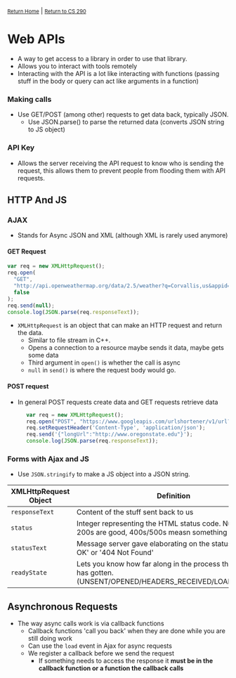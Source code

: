 <small>[Return Home](../../README.md)</small> | <small>[Return to CS 290](index.md)</small>

# Web APIs

- A way to get access to a library in order to use that library.
- Allows you to interact with tools remotely
- Interacting with the API is a lot like interacting with functions (passing stuff in the body or query can act like arguments in a function)

### Making calls

- Use GET/POST (among other) requests to get data back, typically JSON.
  - Use JSON.parse() to parse the returned data (converts JSON string to JS object)

### API Key

- Allows the server receiving the API request to know who is sending the request, this allows them to prevent people from flooding them with API requests.

## HTTP And JS

### AJAX

- Stands for Async JSON and XML (although XML is rarely used anymore)

#### GET Request

```javascript
var req = new XMLHttpRequest();
req.open(
  "GET",
  "http://api.openweathermap.org/data/2.5/weather?q=Corvallis,us&appid=fa7d80c48643dfadde2cced1b1be6ca1",
  false
);
req.send(null);
console.log(JSON.parse(req.responseText));
```

- `XMLHttpRequest` is an object that can make an HTTP request and return the data.
  - Similar to file stream in C++.
  - Opens a connection to a resource maybe sends it data, maybe gets some data
  - Third argument in `open()` is whether the call is async
  - `null` in `send()` is where the request body would go.

#### POST request
* In general POST requests create data and GET requests retrieve data

```javascript
      var req = new XMLHttpRequest();
      req.open("POST", "https://www.googleapis.com/urlshortener/v1/url?key=AIzaSyAh2sUzWPm-pRQCbgyZijqWcKGFcoXeK2o", false);
      req.setRequestHeader('Content-Type', 'application/json');
      req.send('{"longUrl":"http://www.oregonstate.edu"}');
      console.log(JSON.parse(req.responseText));
```

### Forms with Ajax and JS
* Use `JSON.stringify` to make a JS object into a JSON string.

| XMLHttpRequest Object | Definition                            |
| ------- | ------------------------------------- |
| `responseText` | Content of the stuff sent back to us |
|`status`|Integer representing the HTML status code. Numbers in 200s are good, 400s/500s measn something went wrong
|`statusText`|Message server gave elaborating on the status. e.g. '200 OK' or '404 Not Found'
|`readyState`|Lets you know how far along in the process the request has gotten. (UNSENT/OPENED/HEADERS_RECEIVED/LOADING/DONE)

## Asynchronous Requests
* The way async calls work is via callback functions
  * Callback functions 'call you back' when they are done while you are still doing work
  * Can use the `load` event in Ajax for async requests
  * We register a callback before we send the request
    * If something needs to access the response it **must be in the callback function or a function the callback calls** 